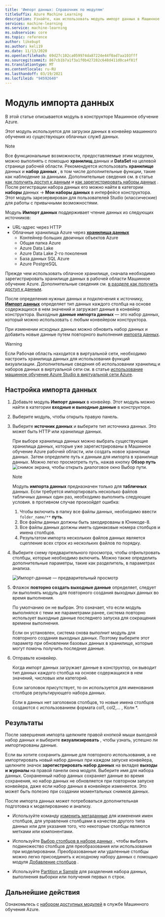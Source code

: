 ```yaml
---
title: 'Импорт данных: Справочник по модулям'
titleSuffix: Azure Machine Learning
description: Узнайте, как использовать модуль импорт данных в Машинное обучение Azure для загрузки данных в конвейер машинного обучения из существующих облачных служб данных.
services: machine-learning
ms.service: machine-learning
ms.subservice: core
ms.topic: reference
author: likebupt
ms.author: keli19
ms.date: 11/13/2020
ms.openlocfilehash: 69d27c102ca059974da87224e44f0ad7aa103fff
ms.sourcegitcommit: 867cb1b7a1f3a1f0b427282c648d411d0ca4f81f
ms.translationtype: MT
ms.contentlocale: ru-RU
ms.lasthandoff: 03/19/2021
ms.locfileid: "94592640"
---
```

# <a name="import-data-module"></a>Модуль импорта данных

В этой статье описывается модуль в конструкторе Машинное обучение Azure.

Этот модуль используется для загрузки данных в конвейер машинного обучения из существующих облачных служб данных. 

> [!Note]
> Все функциональные возможности, предоставляемые этим модулем, можно выполнять с помощью **хранилищ** данных и **DataSet** на целевой странице рабочей области. Рекомендуется использовать **хранилище** данных и **набор данных** , в том числе дополнительные функции, такие как наблюдение за данными. Дополнительные сведения см. в статье [как получить доступ к данным](../how-to-access-data.md) и [как зарегистрировать наборы данных](../how-to-create-register-datasets.md) .
> После регистрации набора данных его можно найти в категории **наборы** данных  ->  **Мои наборы данных** в интерфейсе конструктора. Этот модуль зарезервирован для пользователей Studio (классические) для работы с привычными возможностями. 
>

Модуль **Импорт данных** поддерживает чтение данных из следующих источников:

- URL-адрес через HTTP
- Облачные хранилища Azure через [**хранилища данных**](../how-to-access-data.md)
    - Контейнер больших двоичных объектов Azure
    - Общая папка Azure
    - Azure Data Lake
    - Azure Data Lake 2-го поколения
    - База данных SQL Azure
    - Azure PostgreSQL    

Прежде чем использовать облачное хранилище, сначала необходимо зарегистрировать хранилище данных в рабочей области Машинное обучение Azure. Дополнительные сведения см. [в разделе как получить доступ к данным](../how-to-access-data.md). 

После определения нужных данных и подключения к источнику, **[Импорт данных](./import-data.md)** определяет тип данных каждого столбца на основе содержащихся в нем значений и загружает данные в конвейер конструктора. Выходные **данные импорта данных** — это набор данных, который можно использовать с любым конвейером конструктора.

При изменении исходных данных можно обновить набор данных и добавить новые данные путем повторного выполнения [импорта данных](./import-data.md).

> [!WARNING]
> Если Рабочая область находится в виртуальной сети, необходимо настроить хранилища данных для использования функций визуализации. Дополнительные сведения об использовании хранилищ и наборов данных в виртуальной сети см. в статье [использование машинное обучение Azure Studio в виртуальной сети Azure](../how-to-enable-studio-virtual-network.md).


## <a name="how-to-configure-import-data"></a>Настройка импорта данных

1. Добавьте модуль **Импорт данных** в конвейер. Этот модуль можно найти в категории **входные и выходные данные** в конструкторе.

1. Выберите модуль, чтобы открыть правую панель.

1. Выберите **источник данных** и выберите тип источника данных. Это может быть HTTP или хранилище данных.

    При выборе хранилища данных можно выбрать существующие хранилища данных, которые уже зарегистрированы в Машинное обучение Azure рабочей области, или создать новое хранилище данных. Затем определите путь к данным для импорта в хранилище данных. Можно легко просмотреть путь, нажав кнопку **Обзор путь** ![ снимок экрана, чтобы открыть диалоговое окно Выбор пути.](media/module/import-data-path.png)

    > [!NOTE]
    > Модуль **импорта данных** предназначен только для **табличных** данных.
    > Если требуется импортировать несколько файлов табличных данных один раз, необходимо выполнить следующие условия. в противном случае произойдет ошибка:
    > 1. Чтобы включить в папку все файлы данных, необходимо ввести `folder_name/**` **путь**.
    > 2. Все файлы данных должны быть закодированы в Юникоде-8.
    > 3. Все файлы данных должны иметь одинаковые номера столбцов и имена столбцов.
    > 4. Результатом импорта нескольких файлов данных является сцепление всех строк из нескольких файлов по порядку.

1. Выберите схему предварительного просмотра, чтобы отфильтровать столбцы, которые необходимо включить. Можно также определить дополнительные параметры, такие как разделитель, в параметрах анализа.

    ![Импорт-данные — предварительный просмотр](media/module/import-data.png)

1. Флажок **повторно создать выходные данные** определяет, следует ли выполнять модуль для повторного создания выходных данных во время выполнения. 

    По умолчанию он не выбран. Это означает, что если модуль выполнялся с теми же параметрами ранее, система повторно использует выходные данные последнего запуска для сокращения времени выполнения. 

    Если он установлен, система снова выполнит модуль для повторного создания выходных данных. Поэтому выберите этот параметр при обновлении базовых данных в хранилище, которые могут помочь получить последние данные.


1. Отправьте конвейер.

    Когда импорт данных загружает данные в конструктор, он выводит тип данных каждого столбца на основе содержащихся в нем значений, числовых или категорий.

    Если заголовок присутствует, то он используется для именования столбцов результирующего набора данных.

    Если в данных нет заголовков столбцов, то новые имена столбцов создаются с использованием формата col1, col2,... , Колн *.

## <a name="results"></a>Результаты

После завершения импорта щелкните правой кнопкой мыши выходной набор данных и выберите **визуализировать** , чтобы узнать, успешно ли импортированы данные.

Если вы хотите сохранить данные для повторного использования, а не импортировать новый набор данных при каждом запуске конвейера, щелкните значок **зарегистрировать набор данных** на вкладке **выходы и журналы** на правой панели окна модуля. Выберите имя для набора данных. Сохраненный набор данных сохраняет данные во время сохранения, но набор данных не обновляется при повторном запуске конвейера, даже если набор данных в конвейере изменяется. Это может быть полезно при создании моментальных снимков данных.

После импорта данных может потребоваться дополнительная подготовка к моделированию и анализу.

- Используйте команду [изменить метаданные](./edit-metadata.md) для изменения имен столбцов, для управления столбцами в качестве другого типа данных или для указания того, что некоторые столбцы являются метками или компонентами.

- Используйте [Выбор столбцов в наборе данных](./select-columns-in-dataset.md) , чтобы выбрать подмножество столбцов для преобразования или использования при моделировании. Преобразованные или удаленные столбцы можно легко присоединить к исходному набору данных с помощью модуля [Добавление столбцов](./add-columns.md) .  

- Используйте [Partition и Sample](./partition-and-sample.md) для разделения набора данных, выполнения выборки или получения первых n строк.

## <a name="next-steps"></a>Дальнейшие действия

Ознакомьтесь с [набором доступных модулей](module-reference.md) в службе Машинного обучения Azure. 
